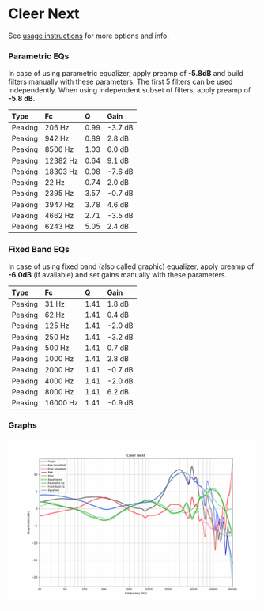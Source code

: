 # Cleer Next
See [usage instructions](https://github.com/jaakkopasanen/AutoEq#usage) for more options and info.

### Parametric EQs
In case of using parametric equalizer, apply preamp of **-5.8dB** and build filters manually
with these parameters. The first 5 filters can be used independently.
When using independent subset of filters, apply preamp of **-5.8 dB**.

| Type    | Fc       |    Q | Gain    |
|:--------|:---------|:-----|:--------|
| Peaking | 206 Hz   | 0.99 | -3.7 dB |
| Peaking | 942 Hz   | 0.89 | 2.8 dB  |
| Peaking | 8506 Hz  | 1.03 | 6.0 dB  |
| Peaking | 12382 Hz | 0.64 | 9.1 dB  |
| Peaking | 18303 Hz | 0.08 | -7.6 dB |
| Peaking | 22 Hz    | 0.74 | 2.0 dB  |
| Peaking | 2395 Hz  | 3.57 | -0.7 dB |
| Peaking | 3947 Hz  | 3.78 | 4.6 dB  |
| Peaking | 4662 Hz  | 2.71 | -3.5 dB |
| Peaking | 6243 Hz  | 5.05 | 2.4 dB  |

### Fixed Band EQs
In case of using fixed band (also called graphic) equalizer, apply preamp of **-6.0dB**
(if available) and set gains manually with these parameters.

| Type    | Fc       |    Q | Gain    |
|:--------|:---------|:-----|:--------|
| Peaking | 31 Hz    | 1.41 | 1.8 dB  |
| Peaking | 62 Hz    | 1.41 | 0.4 dB  |
| Peaking | 125 Hz   | 1.41 | -2.0 dB |
| Peaking | 250 Hz   | 1.41 | -3.2 dB |
| Peaking | 500 Hz   | 1.41 | 0.7 dB  |
| Peaking | 1000 Hz  | 1.41 | 2.8 dB  |
| Peaking | 2000 Hz  | 1.41 | -0.7 dB |
| Peaking | 4000 Hz  | 1.41 | -2.0 dB |
| Peaking | 8000 Hz  | 1.41 | 6.2 dB  |
| Peaking | 16000 Hz | 1.41 | -0.9 dB |

### Graphs
![](./Cleer%20Next.png)